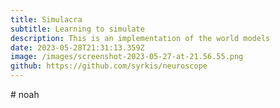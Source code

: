 ```yaml
---
title: Simulacra
subtitle: Learning to simulate
description: This is an implementation of the world models
date: 2023-05-28T21:31:13.359Z
image: /images/screenshot-2023-05-27-at-21.56.55.png
github: https://github.com/syrkis/neuroscope
---
```

\#﻿ noah